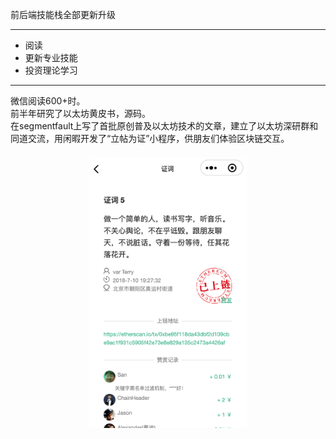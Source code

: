 <style>
img{
	width:50%;
	margin:20px auto;
	display:block;
}
</style>

前后端技能栈全部更新升级

---
- 阅读
- 更新专业技能
- 投资理论学习

---

微信阅读600+时。  
前半年研究了以太坊黄皮书，源码。  
在segmentfault上写了首批原创普及以太坊技术的文章，建立了以太坊深研群和同道交流，用闲暇开发了“立帖为证”小程序，供朋友们体验区块链交互。

<img src="../assets/2018.jpeg">


